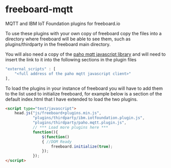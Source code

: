 freeboard-mqtt
==============

MQTT and IBM IoT Foundation plugins for freeboard.io

To use these plugins with your own copy of freeboard copy the files into a directory where freeboard will be able to see them, such as plugins/thirdparty in the freeboard main directory.

You will also need a copy of the [paho mqtt javascript library](http://eclipse.org/paho/clients/js/) and will need to insert the link to it into the following sections in the plugin files

```javascript
"external_scripts" : [
	"<full address of the paho mqtt javascript client>"
],
```

To load the plugins in your instance of freeboard you will have to add them to the list used to initialize freeboard, for example below is a section of the default index.html that I have extended to load the two plugins.

```html
<script type="text/javascript">
	head.js("js/freeboard+plugins.min.js",
			"plugins/thirdparty/ibm.iotfoundation.plugin.js",
			"plugins/thirdparty/paho.mqtt.plugin.js",
			// *** Load more plugins here ***
			function(){
				$(function()
				{ //DOM Ready
					freeboard.initialize(true);
				});
			});
</script>
```